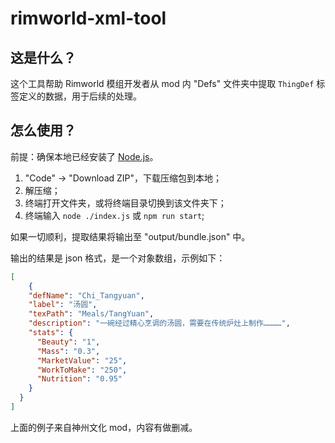 # rimworld-xml-tool

## 这是什么？

这个工具帮助 Rimworld 模组开发者从 mod 内 "Defs" 文件夹中提取 `ThingDef` 标签定义的数据，用于后续的处理。

## 怎么使用？

前提：确保本地已经安装了 [Node.js](https://nodejs.org/en)。

1. "Code" -> "Download ZIP"，下载压缩包到本地；
2. 解压缩；
3. 终端打开文件夹，或将终端目录切换到该文件夹下；
4. 终端输入 `node ./index.js` 或 `npm run start`;

如果一切顺利，提取结果将输出至 "output/bundle.json" 中。

输出的结果是 json 格式，是一个对象数组，示例如下：

```json
[
    {
    "defName": "Chi_Tangyuan",
    "label": "汤圆",
    "texPath": "Meals/TangYuan",
    "description": "一碗经过精心烹调的汤圆，需要在传统炉灶上制作…………",
    "stats": {
      "Beauty": "1",
      "Mass": "0.3",
      "MarketValue": "25",
      "WorkToMake": "250",
      "Nutrition": "0.95"
    }
  }
]
```

上面的例子来自神州文化 mod，内容有做删减。

